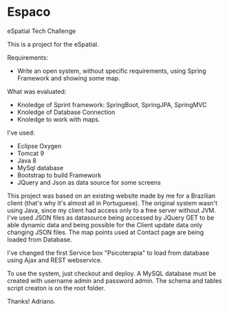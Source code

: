 # Espaco

eSpatial Tech Challenge

This is a project for the eSpatial.

Requirements:
 - Write an open system, without specific requirements, using Spring Framework and showing some map.
 
What was evaluated:
 - Knoledge of Sprint framework: SpringBoot, SpringJPA, SpringMVC
 - Knoledge of Database Connection
 - Knoledge to work with maps.

I've used:
 - Eclipse Oxygen
 - Tomcat 9
 - Java 8
 - MySql database
 - Bootstrap to build Framework
 - JQuery and Json as data source for some screens

This project was based on an existing website made by me for a Brazilian client (that's why it's almost all in Portuguese). The original system wasn't using Java, since my client had access only to a free server without JVM. I've used JSON files as datasource being accessed by JQuery GET to be able dynamic data and being possible for the Client update data only changing JSON files.
The map points used at Contact page are being loaded from Database.

I've changed the first Service box "Psicoterapia" to load from database using Ajax and REST webservice.

To use the system, just checkout and deploy. A MySQL database must be created with username admin and password admin. The schema and tables script creaton is on the root folder.

Thanks!
Adriano.
